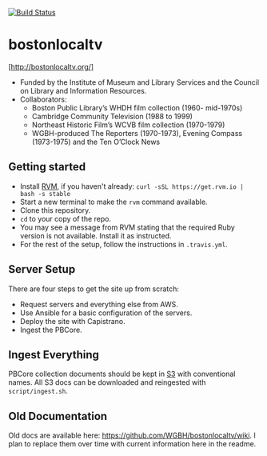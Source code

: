 [![Build Status](https://travis-ci.org/WGBH/bostonlocaltv.svg?branch=master)](https://travis-ci.org/WGBH/bostonlocaltv)

# bostonlocaltv

[http://bostonlocaltv.org/]

- Funded by the Institute of Museum and Library Services and the Council on Library and Information Resources. 
- Collaborators:
  - Boston Public Library’s WHDH film collection (1960- mid-1970s)
  - Cambridge Community Television (1988 to 1999)
  - Northeast Historic Film’s WCVB film collection (1970-1979)
  - WGBH-produced The Reporters (1970-1973), Evening Compass (1973-1975) and the Ten O’Clock News

## Getting started

- Install [RVM](https://rvm.io/), if you haven't already: `curl -sSL https://get.rvm.io | bash -s stable`
- Start a new terminal to make the `rvm` command available.
- Clone this repository.
- `cd` to your copy of the repo.
- You may see a message from RVM stating that the required Ruby version is not available. 
Install it as instructed.
- For the rest of the setup, follow the instructions in `.travis.yml`.

## Server Setup

There are four steps to get the site up from scratch:
- Request servers and everything else from AWS.
- Use Ansible for a basic configuration of the servers.
- Deploy the site with Capistrano.
- Ingest the PBCore.

## Ingest Everything

PBCore collection documents should be kept in [S3](https://console.aws.amazon.com/s3/home?region=us-east-1#&bucket=bostonlocaltv.org&prefix=pbcore/)
with conventional names. All S3 docs can be downloaded and reingested with `script/ingest.sh`.

## Old Documentation

Old docs are available here: https://github.com/WGBH/bostonlocaltv/wiki.
I plan to replace them over time with current information here in the readme.
